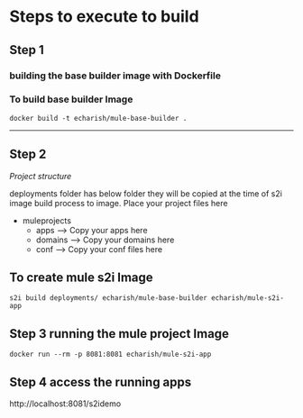 # Steps to execute to build

## Step 1
### building the base builder image with Dockerfile
### To build base builder Image
```
docker build -t echarish/mule-base-builder .
```

-----------------------------------------------------------------
## Step 2
*Project structure*

deployments folder has below folder they will be copied at the time of s2i image build process to
image. Place your project files here
- muleprojects
  - apps --> Copy your apps here
  - domains --> Copy your domains here
  - conf --> Copy your conf files here



## To create mule s2i Image
```
s2i build deployments/ echarish/mule-base-builder echarish/mule-s2i-app
```

## Step 3 running the mule project Image
```
docker run --rm -p 8081:8081 echarish/mule-s2i-app
```

## Step 4 access the running apps
http://localhost:8081/s2idemo
